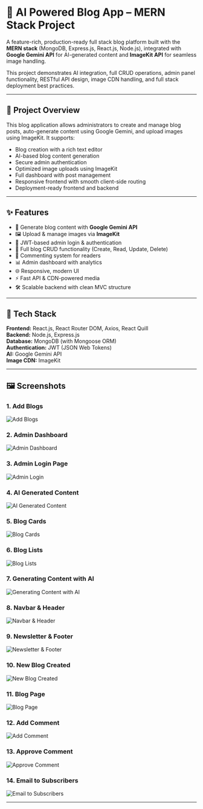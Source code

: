 # 🧠 AI Powered Blog App – MERN Stack Project

A feature-rich, production-ready full stack blog platform built with the **MERN stack** (MongoDB, Express.js, React.js, Node.js), integrated with **Google Gemini API** for AI-generated content and **ImageKit API** for seamless image handling.

This project demonstrates AI integration, full CRUD operations, admin panel functionality, RESTful API design, image CDN handling, and full stack deployment best practices.

---

## 📖 Project Overview

This blog application allows administrators to create and manage blog posts, auto-generate content using Google Gemini, and upload images using ImageKit. It supports:

- Blog creation with a rich text editor
- AI-based blog content generation
- Secure admin authentication
- Optimized image uploads using ImageKit
- Full dashboard with post management
- Responsive frontend with smooth client-side routing
- Deployment-ready frontend and backend

---

## ✨ Features

- 🧠 Generate blog content with **Google Gemini API**
- 🖼️ Upload & manage images via **ImageKit**
- 🔐 JWT-based admin login & authentication
- 📝 Full blog CRUD functionality (Create, Read, Update, Delete)
- 💬 Commenting system for readers
- 📊 Admin dashboard with analytics
- 🌐 Responsive, modern UI
- ⚡ Fast API & CDN-powered media
- 🛠️ Scalable backend with clean MVC structure

---

## 🔧 Tech Stack

**Frontend:** React.js, React Router DOM, Axios, React Quill  
**Backend:** Node.js, Express.js  
**Database:** MongoDB (with Mongoose ORM)  
**Authentication:** JWT (JSON Web Tokens)  
**AI:** Google Gemini API  
**Image CDN:** ImageKit  

---

## 🖼️ Screenshots

### 1. Add Blogs  
![Add Blogs](client/src/screenshots/addBlogs.png)

### 2. Admin Dashboard  
![Admin Dashboard](client/src/screenshots/adminDashboard.png)

### 3. Admin Login Page  
![Admin Login](client/src/screenshots/adminloginpage.png)

### 4. AI Generated Content  
![AI Generated Content](client/src/screenshots/AIgeneratedContent.png)

### 5. Blog Cards  
![Blog Cards](client/src/screenshots/blogcards.png)

### 6. Blog Lists  
![Blog Lists](client/src/screenshots/blogLists.png)

### 7. Generating Content with AI  
![Generating Content with AI](client/src/screenshots/generatingContentWithAI.png)

### 8. Navbar & Header  
![Navbar & Header](client/src/screenshots/navbar&header.png)

### 9. Newsletter & Footer  
![Newsletter & Footer](client/src/screenshots/newsletter&footer.png)

### 10. New Blog Created  
![New Blog Created](client/src/screenshots/newBlogCreated.png)

### 11. Blog Page  
![Blog Page](client/src/screenshots/BlogPage.png)

### 12. Add Comment  
![Add Comment](client/src/screenshots/addComment.png)

### 13. Approve Comment  
![Approve Comment](client/src/screenshots/approveComment.png)

### 14. Email to Subscribers  
![Email to Subscribers](client/src/screenshots/emailtoSubscribers.png)


---

